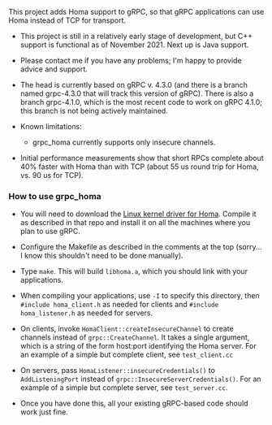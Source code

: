 This project adds Homa support to gRPC, so that gRPC applications can use
Homa instead of TCP for transport.

- This project is still in a relatively early stage of development, but C++
  support is functional as of November 2021. Next up is Java support.

- Please contact me if you have any problems; I'm happy to provide
  advice and support.

- The head is currently based on gRPC v. 4.3.0 (and there is a branch
  named grpc-4.3.0 that will track this version of gRPC). There is
  also a branch grpc-4.1.0, which is the most recent code to work
  on gRPC 4.1.0; this branch is not being actively
  maintained.
  
- Known limitations:
  - grpc_homa currently supports only insecure channels.

- Initial performance measurements show that short RPCs complete about
  40% faster with Homa than with TCP (about 55 us round trip for Homa,
  vs. 90 us for TCP).

### How to use grpc_homa
- You will need to download the
  [Linux kernel driver for Homa](https://github.com/PlatformLab/HomaModule).
  Compile it as described in that repo and install it on all the machines
  where you plan to use gRPC.
  
- Configure the Makefile as described in the comments at the top (sorry...
  I know this shouldn't need to be done manually).

- Type `make`. This will build `libhoma.a`, which you should link with
  your applications.

- When compiling your applications, use `-I` to specify this directory,
  then `#include homa_client.h` as needed for clients and
  `#include homa_listener.h` as needed for servers.

- On clients, invoke `HomaClient::createInsecureChannel` to create
  channels instead of `grpc::CreateChannel`. It takes a single argument,
  which is a string of the form host:port identifying the Homa server.
  For an example of a simple but complete client, see `test_client.cc`

- On servers, pass `HomaListener::insecureCredentials()` to
  `AddListeningPort` instead of `grpc::InsecureServerCredentials()`.
  For an example of a simple but complete server, see `test_server.cc`.

- Once you have done this, all your existing gRPC-based code should
  work just fine.
